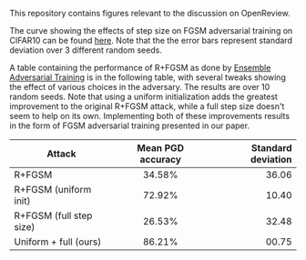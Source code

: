 This repository contains figures relevant to the discussion on OpenReview. 

The curve showing the effects of step size on FGSM adversarial training on CIFAR10 
can be found [here](https://github.com/anonymous-sushi-armadillo/openreview/blob/master/step_size_cifar10.pdf). 
Note that the the error bars represent standard deviation over 3 different random seeds. 

A table containing the performance of R+FGSM as done by 
[Ensemble Adversarial Training](https://openreview.net/forum?id=rkZvSe-RZ) is in the following table, 
with several tweaks showing the effect of various choices in the adversary. The results are over 10 random seeds.
Note that using a uniform initialization adds the greatest improvement to the original R+FGSM attack, while 
a full step size doesn't seem to help on its own. Implementing both of these improvements results in the form of 
FGSM adversarial training presented in our paper. 

| Attack                  | Mean PGD accuracy | Standard deviation |
| ----------------------- |:-----------------:| ------------------:|
| R+FGSM                  | 34.58%            | 36.06  |
| R+FGSM (uniform init)   | 72.92%            | 10.40  |
| R+FGSM (full step size) | 26.53%            | 32.48  |
| Uniform + full (ours)   | 86.21%            | 00.75  |
